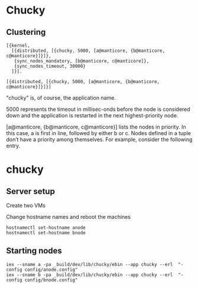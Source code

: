 # Chucky

## Clustering

    [{kernel,
      [{distributed, [{chucky, 5000, [a@manticore, {b@manticore, c@manticore}]}]},
       {sync_nodes_mandatory, [b@manticore, c@manticore]},
       {sync_nodes_timeout, 30000}
      ]}].
   
<!---->

    [{distributed, [{chucky, 5000, [a@manticore, {b@manticore, c@manticore}]}]}]  

"chucky" is, of course, the application name. 

5000 represents the timeout in millisec-onds before the node is considered down and the application is restarted in the next highest-priority node.

[a@manticore, {b@manticore, c@manticore}] lists the nodes in priority. In this case, a is first in line, followed by either b or c. Nodes defined in a tuple don’t have a priority among themselves. For example, consider the following entry.



# chucky

## Server setup

Create two VMs

Change hostname names and reboot the machines

    hostnamectl set-hostname anode
    hostnamectl set-hostname bnode

## Starting nodes

    iex --sname a -pa _build/dev/lib/chucky/ebin --app chucky --erl  "-config config/anode.config"
    iex --sname b -pa _build/dev/lib/chucky/ebin --app chucky --erl  "-config config/bnode.config"
